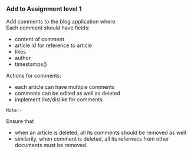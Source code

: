 ### Add to Assignment level 1

Add comments to the blog application where  
Each comment should have fields:

- content of comment
- article Id for reference to article
- likes
- author
- timestamps()

Actions for comments:

- each article can have multiple comments
- comments can be edited as well as deleted
- implement like/dislike for comments

`Note:-`

Ensure that

- when an article is deleted, all its comments should be removed as well
- similarily, when comment is deleted, all its refernecs from other documents must be removed.
